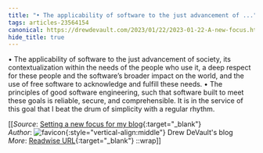 ```yaml
---
title: "• The applicability of software to the just advancement of ..."
tags: articles-23564154
canonical: https://drewdevault.com/2023/01/22/2023-01-22-A-new-focus.html
hide_title: true
---
```


•   The applicability of software to the just advancement of society, its contextualization within the needs of the people who use it, a deep respect for these people and the software’s broader impact on the world, and the use of free software to acknowledge and fulfill these needs.
•   The principles of good software engineering, such that software built to meet these goals is reliable, secure, and comprehensible. It is in the service of this goal that I beat the drum of simplicity with a regular rhythm.


[[_Source_: [Setting a new focus for my blog](https://drewdevault.com/2023/01/22/2023-01-22-A-new-focus.html){:target="_blank"}<br>
_Author_: ![favicon](https://s2.googleusercontent.com/s2/favicons?domain=drewdevault.com){:style="vertical-align:middle"} Drew DeVault's blog<br>
_More_: [Readwise URL](https://readwise.io/open/461497553){:target="_blank"}
::wrap]]